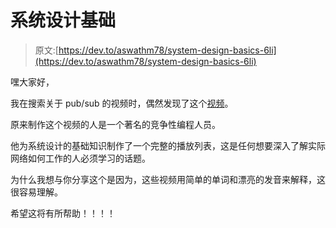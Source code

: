 # 系统设计基础

> 原文:[https://dev.to/aswathm78/system-design-basics-6li](https://dev.to/aswathm78/system-design-basics-6li)

嘿大家好，

我在搜索关于 pub/sub 的视频时，偶然发现了这个[视频](https://www.youtube.com/watch?v=FMhbR_kQeHw&index=8&t=0s&list=PLMCXHnjXnTnvo6alSjVkgxV-VH6EPyvoX)。

原来制作这个视频的人是一个著名的竞争性编程人员。

他为系统设计的基础知识制作了一个完整的播放列表，这是任何想要深入了解实际网络如何工作的人必须学习的话题。

为什么我想与你分享这个是因为，这些视频用简单的单词和漂亮的发音来解释，这很容易理解。

希望这将有所帮助！！！！